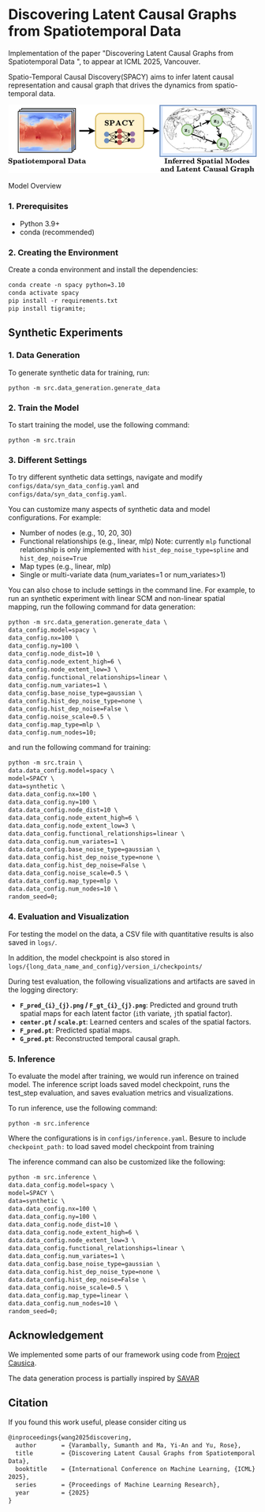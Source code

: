 # Discovering Latent Causal Graphs from Spatiotemporal Data

Implementation of the paper "Discovering Latent Causal Graphs from Spatiotemporal Data
", to appear at ICML 2025, Vancouver.

Spatio-Temporal Causal Discovery(SPACY) aims to infer latent causal representation and causal graph that drives the dynamics from spatio-temporal data.

![SPACY Overview](./assets/spacy_overview.png)

Model Overview

### 1. Prerequisites

*   Python 3.9+
*   conda (recommended)

### 2. Creating the Environment

Create a conda environment and install the dependencies:

    
    conda create -n spacy python=3.10
    conda activate spacy
    pip install -r requirements.txt
    pip install tigramite;

## Synthetic Experiments

### 1. Data Generation

To generate synthetic data for training, run:

    python -m src.data_generation.generate_data

### 2. Train the Model

To start training the model, use the following command:

    python -m src.train

### 3. Different Settings

To try different synthetic data settings, navigate and modify `configs/data/syn_data_config.yaml` and `configs/data/syn_data_config.yaml`.

You can customize many aspects of synthetic data and model configurations. For example:
- Number of nodes (e.g., 10, 20, 30)
- Functional relationships (e.g., linear, mlp) Note: currently `mlp` functional relationship is only implemented with `hist_dep_noise_type=spline` and `hist_dep_noise=True`
- Map types (e.g., linear, mlp)
- Single or multi-variate data (num_variates=1 or num_variates>1)
    

You can also chose to include settings in the command line. For example, to run an synthetic experiment with linear SCM and non-linear spatial mapping, run the following command for data generation:

    python -m src.data_generation.generate_data \
    data_config.model=spacy \
    data_config.nx=100 \
    data_config.ny=100 \
    data_config.node_dist=10 \
    data_config.node_extent_high=6 \
    data_config.node_extent_low=3 \
    data_config.functional_relationships=linear \
    data_config.num_variates=1 \
    data_config.base_noise_type=gaussian \
    data_config.hist_dep_noise_type=none \
    data_config.hist_dep_noise=False \
    data_config.noise_scale=0.5 \
    data_config.map_type=mlp \
    data_config.num_nodes=10;


and run the following command for training:

    python -m src.train \
    data.data_config.model=spacy \
    model=SPACY \
    data=synthetic \
    data.data_config.nx=100 \
    data.data_config.ny=100 \
    data.data_config.node_dist=10 \
    data.data_config.node_extent_high=6 \
    data.data_config.node_extent_low=3 \
    data.data_config.functional_relationships=linear \
    data.data_config.num_variates=1 \
    data.data_config.base_noise_type=gaussian \
    data.data_config.hist_dep_noise_type=none \
    data.data_config.hist_dep_noise=False \
    data.data_config.noise_scale=0.5 \
    data.data_config.map_type=mlp \
    data.data_config.num_nodes=10 \
    random_seed=0;

### 4. Evaluation and Visualization

For testing the model on the data, a CSV file with quantitative results is also saved in `logs/`. 

In addition, the model checkpoint is also stored in `logs/{long_data_name_and_config}/version_i/checkpoints/`

During test evaluation, the following visualizations and artifacts are saved in the logging directory:

- **`F_pred_{i}_{j}.png` / `F_gt_{i}_{j}.png`**: Predicted and ground truth spatial maps for each latent factor (`i`th variate, `j`th spatial factor).
- **`center.pt` / `scale.pt`**: Learned centers and scales of the spatial factors.
- **`F_pred.pt`**: Predicted spatial maps.
- **`G_pred.pt`**: Reconstructed temporal causal graph.

### 5. Inference

To evaluate the model after training, we would run inference on trained model. The inference script loads saved model checkpoint, runs the test_step evaluation, and saves evaluation metrics and visualizations.

To run inference, use the following command:

    python -m src.inference
Where the configurations is in `configs/inference.yaml`. Besure to include `checkpoint_path:` to load saved model checkpoint from training

The inference command can also be customized like the following:

    python -m src.inference \
    data.data_config.model=spacy \
    model=SPACY \
    data=synthetic \
    data.data_config.nx=100 \
    data.data_config.ny=100 \
    data.data_config.node_dist=10 \
    data.data_config.node_extent_high=6 \
    data.data_config.node_extent_low=3 \
    data.data_config.functional_relationships=linear \
    data.data_config.num_variates=1 \
    data.data_config.base_noise_type=gaussian \
    data.data_config.hist_dep_noise_type=none \
    data.data_config.hist_dep_noise=False \
    data.data_config.noise_scale=0.5 \
    data.data_config.map_type=linear \
    data.data_config.num_nodes=10 \
    random_seed=0;


## Acknowledgement
We implemented some parts of our framework using code from [Project Causica](https://github.com/microsoft/causica). 

The data generation process is partially inspired by [SAVAR](https://github.com/xtibau/savar)

## Citation

If you found this work useful, please consider citing us

```
@inproceedings{wang2025discovering,
  author       = {Varambally, Sumanth and Ma, Yi-An and Yu, Rose},
  title        = {Discovering Latent Causal Graphs from Spatiotemporal Data},
  booktitle    = {International Conference on Machine Learning, {ICML} 2025},
  series       = {Proceedings of Machine Learning Research},
  year         = {2025}
}
```